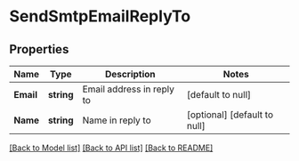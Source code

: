 # SendSmtpEmailReplyTo

## Properties
Name | Type | Description | Notes
------------ | ------------- | ------------- | -------------
**Email** | **string** | Email address in reply to | [default to null]
**Name** | **string** | Name in reply to | [optional] [default to null]

[[Back to Model list]](../README.md#documentation-for-models) [[Back to API list]](../README.md#documentation-for-api-endpoints) [[Back to README]](../README.md)


